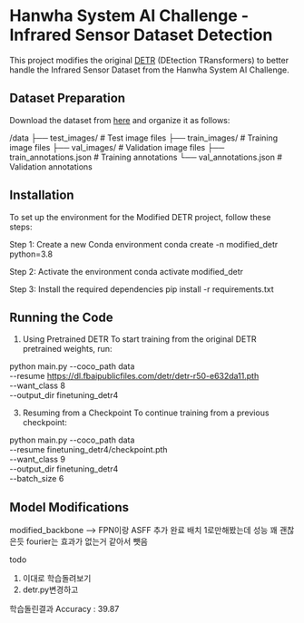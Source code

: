 # Hanwha System AI Challenge - Infrared Sensor Dataset Detection

This project modifies the original [DETR](https://github.com/facebookresearch/detr) (DEtection TRansformers) to better handle the Infrared Sensor Dataset from the Hanwha System AI Challenge.

## Dataset Preparation

Download the dataset from [here](https://www.hscaichallenge.com/datasets) and organize it as follows:

/data
├── test_images/           # Test image files
├── train_images/          # Training image files
├── val_images/            # Validation image files
├── train_annotations.json # Training annotations
└── val_annotations.json   # Validation annotations

## Installation

To set up the environment for the Modified DETR project, follow these steps:

Step 1: Create a new Conda environment
conda create -n modified_detr python=3.8

Step 2: Activate the environment
conda activate modified_detr

Step 3: Install the required dependencies
pip install -r requirements.txt



## Running the Code
1. Using Pretrained DETR
To start training from the original DETR pretrained weights, run:

python main.py --coco_path data \
               --resume https://dl.fbaipublicfiles.com/detr/detr-r50-e632da11.pth \
               --want_class 8 \
               --output_dir finetuning_detr4
   
3. Resuming from a Checkpoint
To continue training from a previous checkpoint:

python main.py --coco_path data \
               --resume finetuning_detr4/checkpoint.pth \
               --want_class 9 \
               --output_dir finetuning_detr4 \
               --batch_size 6

   
## Model Modifications
modified_backbone --> FPN이랑 ASFF 추가 완료
배치 1로만해봤는데 성능 꽤 괜찮은듯
fourier는 효과가 없는거 같아서 뺏음

todo
1) 이대로 학습돌려보기
2) detr.py변경하고

학습돌린결과
Accuracy : 39.87
